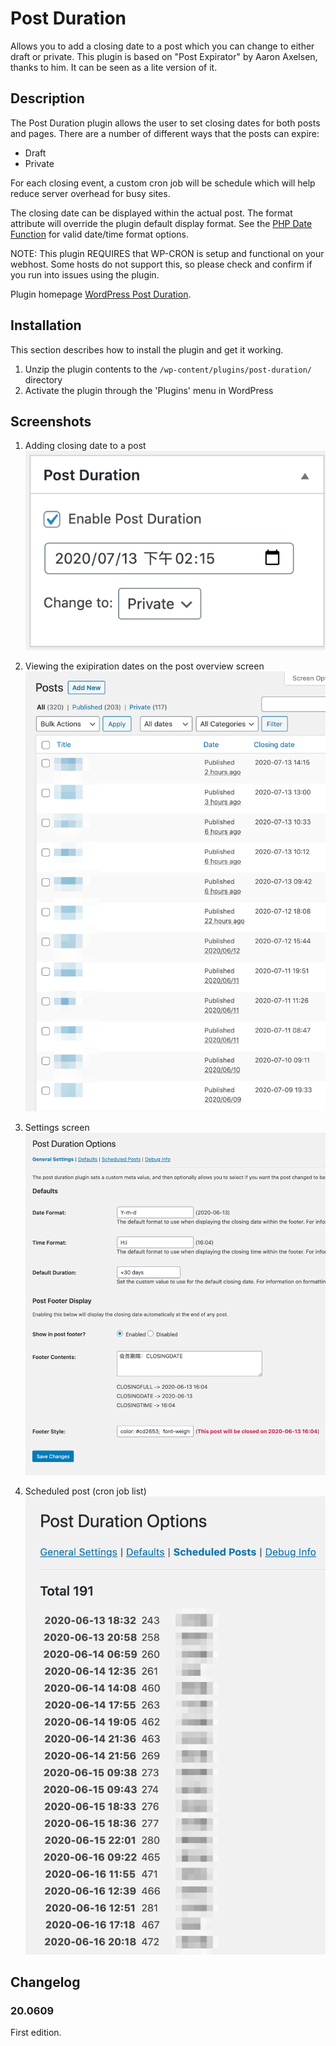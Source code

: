 # Post Duration

Allows you to add a closing date to a post which you can change to either draft or private.
This plugin is based on "Post Expirator" by Aaron Axelsen, thanks to him. It can be seen as a lite version of it.

## Description

The Post Duration plugin allows the user to set closing dates for both posts and pages.  There are a number of different ways that the posts can expire:

* Draft
* Private

For each closing event, a custom cron job will be schedule which will help reduce server overhead for busy sites.

The closing date can be displayed within the actual post. The format attribute will override the plugin 
default display format.  See the [PHP Date Function](http://us2.php.net/manual/en/function.date.php) for valid date/time format options. 

NOTE: This plugin REQUIRES that WP-CRON is setup and functional on your webhost.  Some hosts do not support this, so please check and confirm if you run into issues using the plugin.

Plugin homepage [WordPress Post Duration](https://fofen.top).

## Installation

This section describes how to install the plugin and get it working.

1. Unzip the plugin contents to the `/wp-content/plugins/post-duration/` directory
2. Activate the plugin through the 'Plugins' menu in WordPress

## Screenshots

1. Adding closing date to a post
![image](screenshot-1.png)

2. Viewing the exipiration dates on the post overview screen
![image](screenshot-2.png)

3. Settings screen
![image](screenshot-3.png)

4. Scheduled post (cron job list)
![image](screenshot-4.png)


## Changelog

### 20.0609
First edition.
